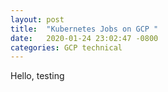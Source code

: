 ```yaml
---
layout: post
title:  "Kubernetes Jobs on GCP "
date:   2020-01-24 23:02:47 -0800
categories: GCP technical
---
```


Hello, testing
